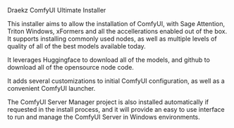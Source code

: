 Draekz ComfyUI Ultimate Installer

This installer aims to allow the installation of ComfyUI, with Sage Attention, Triton Windows, xFormers and all the accellerations enabled out of the box. It supports installing commonly used nodes, as well as multiple levels of quality of all of the best models available today.

It leverages Huggingface to download all of the models, and github to download all of the opensource node code.

It adds several customizations to initial ComfyUI configuration, as well as a convenient ComfyUI launcher.

The ComfyUI Server Manager project is also installed automatically if requested in the install process, and it will provide an easy to use interface to run and manage the ComfyUI Server in Windows environments.

